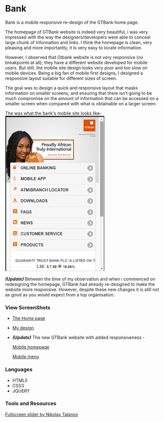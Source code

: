 # Bank

Bank is a mobile responsive re-design of the GTBank  home page.

The homepage of GTBank website is indeed very beautiful, i was very impressed with the way the designers/developers were able to conceal large chunk of information and links. I think the homepage is clean, very pleasing and more importantly, it is very easy to locate information. 

However, I observed that Gtbank website is not very responsive (no breakpoints at all); they have a different website developed for mobile users. But still, the mobile site design looks very poor and too slow on mobile devices. Being a big fan of mobile first designs, I designed a responsive layout suitable for different sizes of screen. 

The goal was to design a quick and responsive layout that masks information on smaller screens, and ensuring that there isn’t going to be much compromise on the amount of information that can be accessed on a smaller screen when compared with what is obtainable on a larger screen.

The was what the bank's mobile site looks like- ![](images/GTBank_mobile_old.JPG "GTBank Old Mobile site")

**_(Update)_** Between the time of my observation and when i commenced on redesigning the homepage, GTBank had already re-designed to make the website more responsive. However, despite these new changes it is still not as good as you would expect from a top organisation.


### View ScreenShots
*  [The Home page](images/GTBank_home.png "GTBank Home page")
* [My design ](images/my_design.png "My Design")
*  **_(Update)_** The new GTBank website with added responsiveness - 

    [Mobile homepage](images/GTBank_mobile_new1.png "GTBank New Mobile homepage")
    
    [Mobile menu](images/GTBank_mobile_new2.png "GTBank New Mobile menu")

### Languages
* HTML5
* CSS3
* JQUERY

### Tools and Resources
[Fullscreen slider by Nikolay Talanov](https://codepen.io/suez/pen/ByvKXE "Fullscreen drag-slider with parallax")

